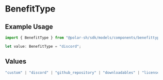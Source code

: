 # BenefitType

## Example Usage

```typescript
import { BenefitType } from "@polar-sh/sdk/models/components/benefittype.js";

let value: BenefitType = "discord";
```

## Values

```typescript
"custom" | "discord" | "github_repository" | "downloadables" | "license_keys"
```